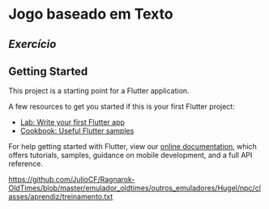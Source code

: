 # Jogo baseado em Texto

## _Exercício_

## Getting Started

This project is a starting point for a Flutter application.

A few resources to get you started if this is your first Flutter project:

- [Lab: Write your first Flutter app](https://flutter.dev/docs/get-started/codelab)
- [Cookbook: Useful Flutter samples](https://flutter.dev/docs/cookbook)

For help getting started with Flutter, view our
[online documentation](https://flutter.dev/docs), which offers tutorials,
samples, guidance on mobile development, and a full API reference.

https://github.com/JulioCF/Ragnarok-OldTimes/blob/master/emulador_oldtimes/outros_emuladores/Hugel/npc/classes/aprendiz/treinamento.txt
